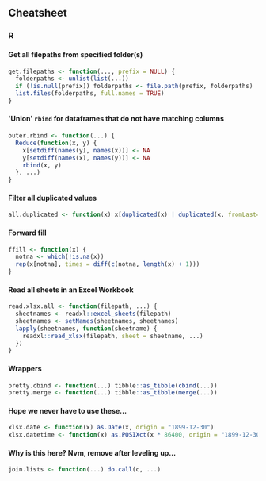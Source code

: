 ## Cheatsheet

### R

#### Get all filepaths from specified folder(s)

```r
get.filepaths <- function(..., prefix = NULL) {
  folderpaths <- unlist(list(...))
  if (!is.null(prefix)) folderpaths <- file.path(prefix, folderpaths)
  list.files(folderpaths, full.names = TRUE)
}
```

#### 'Union' `rbind` for dataframes that do not have matching columns

```r
outer.rbind <- function(...) {
  Reduce(function(x, y) {
    x[setdiff(names(y), names(x))] <- NA
    y[setdiff(names(x), names(y))] <- NA
    rbind(x, y)
  }, ...)
}
```

#### Filter all duplicated values

```r
all.duplicated <- function(x) x[duplicated(x) | duplicated(x, fromLast=TRUE)]
```

#### Forward fill

```r
ffill <- function(x) {
  notna <- which(!is.na(x))
  rep(x[notna], times = diff(c(notna, length(x) + 1)))
}
```

#### Read all sheets in an Excel Workbook

```r
read.xlsx.all <- function(filepath, ...) {
  sheetnames <- readxl::excel_sheets(filepath)
  sheetnames <- setNames(sheetnames, sheetnames)
  lapply(sheetnames, function(sheetname) {
    readxl::read_xlsx(filepath, sheet = sheetname, ...)
  })
}
```

#### Wrappers

```r
pretty.cbind <- function(...) tibble::as_tibble(cbind(...))
pretty.merge <- function(...) tibble::as_tibble(merge(...))
```

#### Hope we never have to use these...

```r
xlsx.date <- function(x) as.Date(x, origin = "1899-12-30")
xlsx.datetime <- function(x) as.POSIXct(x * 86400, origin = "1899-12-30", tz = "GMT")
```

#### Why is this here? Nvm, remove after leveling up...

```r
join.lists <- function(...) do.call(c, ...)
```
